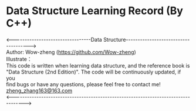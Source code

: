 # Data Structure Learning Record (By C++)
<---------------------------------Data Structure------------------------------------->  
Author: Wow-zheng                                      (https://github.com/Wow-zheng)  
Illustrate：  
    This code is written when learning data structure, and the reference book is  
    "Data Structure (2nd Edition)". The code will be continuously updated, if you  
    find bugs or have any questions, please feel free to contact me!  
    zheng_zhang163@163.com  
<----------------------------------------------------------------------------------->  
